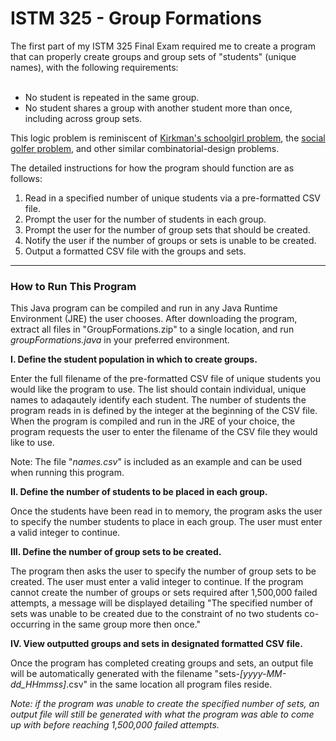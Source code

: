# ISTM 325 - Group Formations

<div id=introduction>
The first part of my ISTM 325 Final Exam required me to create a program that can properly create groups and group sets of "students" (unique names), with the following requirements:
<br><br>
<ul>
  <li>No student is repeated in the same group.</li>
  <li>No student shares a group with another student more than once, including across group sets.</li>
</ul>

This logic problem is reminiscent of <a href="https://en.wikipedia.org/wiki/Kirkman's_schoolgirl_problem">Kirkman's schoolgirl problem</a>, the <a href="https://en.wikipedia.org/wiki/Social_golfer_problem">social golfer problem</a>, and other similar combinatorial-design problems.

The detailed instructions for how the program should function are as follows:

<ol>
  <li>Read in a specified number of unique students via a pre-formatted CSV file.</li>
  <li>Prompt the user for the number of students in each group.</li>
  <li>Prompt the user for the number of group sets that should be created.</li>
  <li>Notify the user if the number of groups or sets is unable to be created.</li>
  <li>Output a formatted CSV file with the groups and sets.</li>
</ol> 
</div>

<hr>

<div id=instructions>
<h3>How to Run This Program</h3>
  
This Java program can be compiled and run in any Java Runtime Environment (JRE) the user chooses. After downloading the program, extract all files in "GroupFormations.zip" to a single location, and run <i>groupFormations.java</i> in your preferred environment.

<b>I. Define the student population in which to create groups.</b>

Enter the full filename of the pre-formatted CSV file of unique students you would like the program to use. The list should contain individual, unique names to adaqautely identify each student. The number of students the program reads in is defined by the integer at the beginning of the CSV file. When the program is compiled and run in the JRE of your choice, the program requests the user to enter the filename of the CSV file they would like to use.

Note: The file "<i>names.csv</i>" is included as an example and can be used when running this program.

<b>II. Define the number of students to be placed in each group.</b>

Once the students have been read in to memory, the program asks the user to specify the number students to place in each group. The user must enter a valid integer to continue.

<b>III. Define the number of group sets to be created.</b>

The program then asks the user to specify the number of group sets to be created. The user must enter a valid integer to continue. If the program cannot create the number of groups or sets required after 1,500,000 failed attempts, a message will be displayed detailing "The specified number of sets was unable to be created due to the constraint of no two students co-occurring in the same group more then once."
  
<b>IV. View outputted groups and sets in designated formatted CSV file.</b>

Once the program has completed creating groups and sets, an output file will be automatically generated with the filename "sets-<i>[yyyy-MM-dd_HHmmss]</i>.csv" in the same location all program files reside.

<i>Note: if the program was unable to create the specified number of sets, an output file will still be generated with what the program was able to come up with before reaching 1,500,000 failed attempts. </i>
</div>
